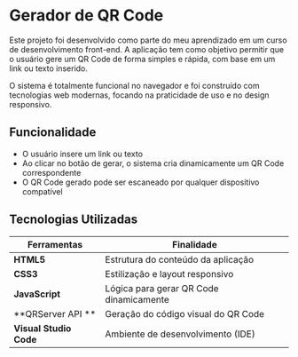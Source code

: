 # Gerador de QR Code

Este projeto foi desenvolvido como parte do meu aprendizado em um curso de desenvolvimento front-end. A aplicação tem como objetivo permitir que o usuário gere um QR Code de forma simples e rápida, com base em um link ou texto inserido.

O sistema é totalmente funcional no navegador e foi construído com tecnologias web modernas, focando na praticidade de uso e no design responsivo.

## Funcionalidade

- O usuário insere um link ou texto
- Ao clicar no botão de gerar, o sistema cria dinamicamente um QR Code correspondente
- O QR Code gerado pode ser escaneado por qualquer dispositivo compatível


## Tecnologias Utilizadas

| Ferramentas     | Finalidade                                                |
|-----------------|-----------------------------------------------------------|
| **HTML5**       | Estrutura do conteúdo da aplicação                        |
| **CSS3**        | Estilização e layout responsivo                           |
| **JavaScript**  | Lógica para gerar QR Code dinamicamente                   |
| **QRServer API	** | Geração do código visual do QR Code             |
| **Visual Studio Code**     | Ambiente de desenvolvimento (IDE)                         |


